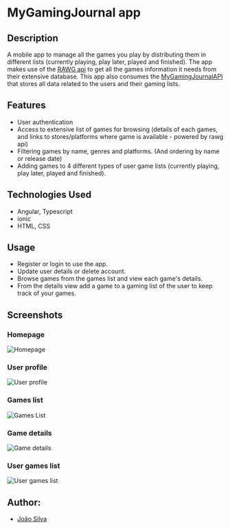 # MyGamingJournal app

## Description
A mobile app to manage all the games you play by distributing them in different lists (currently playing, play later, played and finished). The app makes use of the [RAWG api](https://rawg.io/) to get all the games information it needs from their extensive database.
This app also consumes the [MyGamingJournalAPI](https://github.com/CarDioLogic/MyGamingJournalAPI) that stores all data related to the users and their gaming lists.

## Features
- User authentication
- Access to extensive list of games for browsing (details of each games, and links to stores/platforms where game is available - powered by rawg api)
- Filtering games by name, genres and platforms. (And ordering by name or release date)
- Adding games to 4 different types of user game lists (currently playing, play later, played and finished).

## Technologies Used
- Angular, Typescript
- ionic
- HTML, CSS

## Usage
- Register or login to use the app.
- Update user details or delete account.
- Browse games from the games list and view each game's details.
- From the details view add a game to a gaming list of the user to keep track of your games.

## Screenshots
### Homepage
![Homepage](https://github.com/CarDioLogic/MyGamingJournalR/blob/master/screenshots/homepage.PNG)
### User profile
![User profile](https://github.com/CarDioLogic/MyGamingJournalR/blob/master/screenshots/userProfile.PNG)
### Games list
![Games List](https://github.com/CarDioLogic/MyGamingJournalR/blob/master/screenshots/gamesList.PNG)
### Game details
![Game details](https://github.com/CarDioLogic/MyGamingJournalR/blob/master/screenshots/gameDetails.PNG)
### User games list
![User games list](https://github.com/CarDioLogic/MyGamingJournalR/blob/master/screenshots/userGamesList.PNG)

## Author:
- [João Silva](https://github.com/CarDioLogic)

